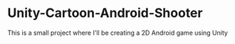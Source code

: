 # Unity-Cartoon-Android-Shooter
This is a small project where I'll be creating a 2D Android game using Unity
